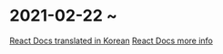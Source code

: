 # 2021-02-22 ~

[React Docs translated in Korean](https://ko.reactjs.org/docs/getting-started.html)
[React Docs more info](https://github.com/sangheon-kim/React-docs-analyze/tree/master/src/Pages)
